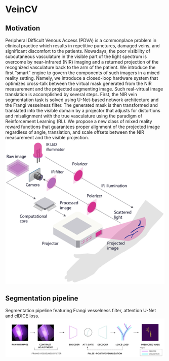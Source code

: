 # VeinCV
## Motivation
Peripheral Difficult Venous Access (PDVA) is a commonplace problem in clinical practice which results in repetitive punctures, damaged veins, and significant discomfort to the patients. Nowadays, the poor visibility of subcutaneous vasculature in the visible part of the light spectrum is overcome by near-infrared (NIR) imaging and a returned projection of the recognized vasculature back to the arm of the patient. We introduce the first “smart” engine to govern the components of such imagers in a mixed reality setting. Namely, we introduce a closed-loop hardware system that optimizes cross-talk between the virtual mask generated from the NIR measurement and the projected augmenting image. Such real-virtual image translation is accomplished by several steps. First, the NIR vein segmentation task is solved using U-Net-based network architecture and the Frangi vesselness filter. The generated mask is then transformed and translated into the visible domain by a projector that adjusts for distortions and misalignment with the true vasculature using the paradigm of Reinforcement Learning (RL). We propose a new class of mixed reality reward functions that guarantees proper alignment of the projected image regardless of angle, translation, and scale offsets between the NIR measurement and the visible projection.
![Experimental setup scheme](https://github.com/cviaai/NIR-VISIBLE-IMAGING-WITH-CNN-RL/blob/master/img/Experimental_setup_scheme.png)
## Segmentation pipeline
Segmentation pipeline featuring Frangi vesselness filter, attention U-Net and clDICE loss.
![Segmentation pipeline](https://github.com/cviaai/NIR-VISIBLE-IMAGING-WITH-CNN-RL/blob/master/img/Segmentation_pipeline.png)
